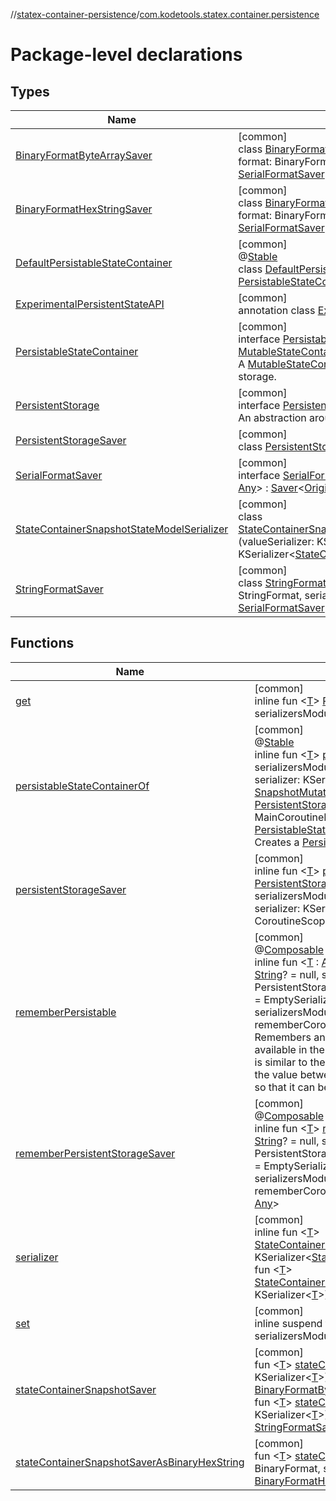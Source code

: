 //[statex-container-persistence](../../index.md)/[com.kodetools.statex.container.persistence](index.md)

# Package-level declarations

## Types

| Name | Summary |
|---|---|
| [BinaryFormatByteArraySaver](-binary-format-byte-array-saver/index.md) | [common]<br>class [BinaryFormatByteArraySaver](-binary-format-byte-array-saver/index.md)&lt;[Value](-binary-format-byte-array-saver/index.md)&gt;(val format: BinaryFormat, serializer: KSerializer&lt;[Value](-binary-format-byte-array-saver/index.md)&gt;) : [SerialFormatSaver](-serial-format-saver/index.md)&lt;[Value](-binary-format-byte-array-saver/index.md), [ByteArray](https://kotlinlang.org/api/core/kotlin-stdlib/kotlin/-byte-array/index.html)&gt; |
| [BinaryFormatHexStringSaver](-binary-format-hex-string-saver/index.md) | [common]<br>class [BinaryFormatHexStringSaver](-binary-format-hex-string-saver/index.md)&lt;[Value](-binary-format-hex-string-saver/index.md)&gt;(val format: BinaryFormat, serializer: KSerializer&lt;[Value](-binary-format-hex-string-saver/index.md)&gt;) : [SerialFormatSaver](-serial-format-saver/index.md)&lt;[Value](-binary-format-hex-string-saver/index.md), [String](https://kotlinlang.org/api/core/kotlin-stdlib/kotlin/-string/index.html)&gt; |
| [DefaultPersistableStateContainer](-default-persistable-state-container/index.md) | [common]<br>@[Stable](https://developer.android.com/reference/kotlin/androidx/compose/runtime/Stable.html)<br>class [DefaultPersistableStateContainer](-default-persistable-state-container/index.md)&lt;[T](-default-persistable-state-container/index.md)&gt; : [PersistableStateContainer](-persistable-state-container/index.md)&lt;[T](-default-persistable-state-container/index.md)&gt; |
| [ExperimentalPersistentStateAPI](-experimental-persistent-state-a-p-i/index.md) | [common]<br>annotation class [ExperimentalPersistentStateAPI](-experimental-persistent-state-a-p-i/index.md) |
| [PersistableStateContainer](-persistable-state-container/index.md) | [common]<br>interface [PersistableStateContainer](-persistable-state-container/index.md)&lt;[T](-persistable-state-container/index.md)&gt; : [MutableStateContainer](../../../statex-container/statex-container/com.kodetools.statex.container/-mutable-state-container/index.md)&lt;[T](-persistable-state-container/index.md)&gt; <br>A [MutableStateContainer](../../../statex-container/statex-container/com.kodetools.statex.container/-mutable-state-container/index.md) that persists its values to storage. |
| [PersistentStorage](-persistent-storage/index.md) | [common]<br>interface [PersistentStorage](-persistent-storage/index.md)<br>An abstraction around a persistent key-value storage. |
| [PersistentStorageSaver](-persistent-storage-saver/index.md) | [common]<br>class [PersistentStorageSaver](-persistent-storage-saver/index.md)&lt;[T](-persistent-storage-saver/index.md)&gt; : [Saver](https://developer.android.com/reference/kotlin/androidx/compose/runtime/saveable/Saver.html)&lt;[T](-persistent-storage-saver/index.md), [String](https://kotlinlang.org/api/core/kotlin-stdlib/kotlin/-string/index.html)&gt; |
| [SerialFormatSaver](-serial-format-saver/index.md) | [common]<br>interface [SerialFormatSaver](-serial-format-saver/index.md)&lt;[Original](-serial-format-saver/index.md), [Saveable](-serial-format-saver/index.md) : [Any](https://kotlinlang.org/api/core/kotlin-stdlib/kotlin/-any/index.html)&gt; : [Saver](https://developer.android.com/reference/kotlin/androidx/compose/runtime/saveable/Saver.html)&lt;[Original](-serial-format-saver/index.md), [Saveable](-serial-format-saver/index.md)&gt; |
| [StateContainerSnapshotStateModelSerializer](-state-container-snapshot-state-model-serializer/index.md) | [common]<br>class [StateContainerSnapshotStateModelSerializer](-state-container-snapshot-state-model-serializer/index.md)&lt;[T](-state-container-snapshot-state-model-serializer/index.md)&gt;(valueSerializer: KSerializer&lt;[T](-state-container-snapshot-state-model-serializer/index.md)&gt;) : KSerializer&lt;[StateContainer.SnapshotStateModel](../../../statex-container/statex-container/com.kodetools.statex.container/-state-container/-snapshot-state-model/index.md)&lt;[T](-state-container-snapshot-state-model-serializer/index.md)&gt;&gt; |
| [StringFormatSaver](-string-format-saver/index.md) | [common]<br>class [StringFormatSaver](-string-format-saver/index.md)&lt;[Value](-string-format-saver/index.md)&gt;(val format: StringFormat, serializer: KSerializer&lt;[Value](-string-format-saver/index.md)&gt;) : [SerialFormatSaver](-serial-format-saver/index.md)&lt;[Value](-string-format-saver/index.md), [String](https://kotlinlang.org/api/core/kotlin-stdlib/kotlin/-string/index.html)&gt; |

## Functions

| Name | Summary |
|---|---|
| [get](get.md) | [common]<br>inline fun &lt;[T](get.md)&gt; [PersistentStorage](-persistent-storage/index.md).[get](get.md)(key: [String](https://kotlinlang.org/api/core/kotlin-stdlib/kotlin/-string/index.html), defaultValue: [T](get.md), serializersModule: SerializersModule = EmptySerializersModule()): [T](get.md) |
| [persistableStateContainerOf](persistable-state-container-of.md) | [common]<br>@[Stable](https://developer.android.com/reference/kotlin/androidx/compose/runtime/Stable.html)<br>inline fun &lt;[T](persistable-state-container-of.md)&gt; [persistableStateContainerOf](persistable-state-container-of.md)(key: [String](https://kotlinlang.org/api/core/kotlin-stdlib/kotlin/-string/index.html), defaultValue: [T](persistable-state-container-of.md), serializersModule: SerializersModule = EmptySerializersModule(), serializer: KSerializer&lt;[T](persistable-state-container-of.md)&gt; = serializersModule.serializer(), policy: [SnapshotMutationPolicy](https://developer.android.com/reference/kotlin/androidx/compose/runtime/SnapshotMutationPolicy.html)&lt;[T](persistable-state-container-of.md)&gt; = structuralEqualityPolicy(), storage: [PersistentStorage](-persistent-storage/index.md) = PersistentStorage.platformDefault(), dispatcher: MainCoroutineDispatcher = Dispatchers.Main): [PersistableStateContainer](-persistable-state-container/index.md)&lt;[T](persistable-state-container-of.md)&gt;<br>Creates a [PersistableStateContainer](-persistable-state-container/index.md) with the provided values. |
| [persistentStorageSaver](persistent-storage-saver.md) | [common]<br>inline fun &lt;[T](persistent-storage-saver.md)&gt; [persistentStorageSaver](persistent-storage-saver.md)(key: [String](https://kotlinlang.org/api/core/kotlin-stdlib/kotlin/-string/index.html), storage: [PersistentStorage](-persistent-storage/index.md) = PersistentStorage.platformDefault(), serializersModule: SerializersModule = EmptySerializersModule(), serializer: KSerializer&lt;[T](persistent-storage-saver.md)&gt; = serializersModule.serializer(), coroutineScope: CoroutineScope, noinline defaultValue: () -&gt; [T](persistent-storage-saver.md)): [Saver](https://developer.android.com/reference/kotlin/androidx/compose/runtime/saveable/Saver.html)&lt;[T](persistent-storage-saver.md), out [Any](https://kotlinlang.org/api/core/kotlin-stdlib/kotlin/-any/index.html)&gt; |
| [rememberPersistable](remember-persistable.md) | [common]<br>@[Composable](https://developer.android.com/reference/kotlin/androidx/compose/runtime/Composable.html)<br>inline fun &lt;[T](remember-persistable.md) : [Any](https://kotlinlang.org/api/core/kotlin-stdlib/kotlin/-any/index.html)&gt; [rememberPersistable](remember-persistable.md)(vararg inputs: [Any](https://kotlinlang.org/api/core/kotlin-stdlib/kotlin/-any/index.html)?, key: [String](https://kotlinlang.org/api/core/kotlin-stdlib/kotlin/-string/index.html)? = null, storage: [PersistentStorage](-persistent-storage/index.md) = PersistentStorage.platformDefault(), serializersModule: SerializersModule = EmptySerializersModule(), serializer: KSerializer&lt;[T](remember-persistable.md)&gt; = serializersModule.serializer(), coroutineScope: CoroutineScope = rememberCoroutineScope(), noinline defaultValue: () -&gt; [T](remember-persistable.md)): [T](remember-persistable.md)<br>Remembers and returns the value in persisted storage. If the value is not available in the persisted storage, then the [defaultValue](remember-persistable.md) is returned. This is similar to the [rememberSaveable](https://developer.android.com/reference/kotlin/androidx/compose/runtime/saveable/package-summary.html) function, but instead of remembering the value between configuration changes, this function persists the value so that it can be remembered across app reloads. |
| [rememberPersistentStorageSaver](remember-persistent-storage-saver.md) | [common]<br>@[Composable](https://developer.android.com/reference/kotlin/androidx/compose/runtime/Composable.html)<br>inline fun &lt;[T](remember-persistent-storage-saver.md)&gt; [rememberPersistentStorageSaver](remember-persistent-storage-saver.md)(vararg inputs: [Any](https://kotlinlang.org/api/core/kotlin-stdlib/kotlin/-any/index.html)?, key: [String](https://kotlinlang.org/api/core/kotlin-stdlib/kotlin/-string/index.html)? = null, storage: [PersistentStorage](-persistent-storage/index.md) = PersistentStorage.platformDefault(), serializersModule: SerializersModule = EmptySerializersModule(), serializer: KSerializer&lt;[T](remember-persistent-storage-saver.md)&gt; = serializersModule.serializer(), coroutineScope: CoroutineScope = rememberCoroutineScope(), noinline defaultValue: () -&gt; [T](remember-persistent-storage-saver.md)): [Saver](https://developer.android.com/reference/kotlin/androidx/compose/runtime/saveable/Saver.html)&lt;[T](remember-persistent-storage-saver.md), out [Any](https://kotlinlang.org/api/core/kotlin-stdlib/kotlin/-any/index.html)&gt; |
| [serializer](serializer.md) | [common]<br>inline fun &lt;[T](serializer.md)&gt; [StateContainer.SnapshotStateModel.Companion](../../../statex-container/statex-container/com.kodetools.statex.container/-state-container/-snapshot-state-model/-companion/index.md).[serializer](serializer.md)(): KSerializer&lt;[StateContainer.SnapshotStateModel](../../../statex-container/statex-container/com.kodetools.statex.container/-state-container/-snapshot-state-model/index.md)&lt;[T](serializer.md)&gt;&gt;<br>fun &lt;[T](serializer.md)&gt; [StateContainer.SnapshotStateModel.Companion](../../../statex-container/statex-container/com.kodetools.statex.container/-state-container/-snapshot-state-model/-companion/index.md).[serializer](serializer.md)(valueSerializer: KSerializer&lt;[T](serializer.md)&gt;): KSerializer&lt;[StateContainer.SnapshotStateModel](../../../statex-container/statex-container/com.kodetools.statex.container/-state-container/-snapshot-state-model/index.md)&lt;[T](serializer.md)&gt;&gt; |
| [set](set.md) | [common]<br>inline suspend fun &lt;[T](set.md)&gt; [PersistentStorage](-persistent-storage/index.md).[set](set.md)(key: [String](https://kotlinlang.org/api/core/kotlin-stdlib/kotlin/-string/index.html), value: [T](set.md), serializersModule: SerializersModule = EmptySerializersModule()) |
| [stateContainerSnapshotSaver](state-container-snapshot-saver.md) | [common]<br>fun &lt;[T](state-container-snapshot-saver.md)&gt; [stateContainerSnapshotSaver](state-container-snapshot-saver.md)(format: BinaryFormat, serializer: KSerializer&lt;[T](state-container-snapshot-saver.md)&gt;): [BinaryFormatByteArraySaver](-binary-format-byte-array-saver/index.md)&lt;[StateContainer.SnapshotStateModel](../../../statex-container/statex-container/com.kodetools.statex.container/-state-container/-snapshot-state-model/index.md)&lt;[T](state-container-snapshot-saver.md)&gt;&gt;<br>fun &lt;[T](state-container-snapshot-saver.md)&gt; [stateContainerSnapshotSaver](state-container-snapshot-saver.md)(format: StringFormat, serializer: KSerializer&lt;[T](state-container-snapshot-saver.md)&gt;): [StringFormatSaver](-string-format-saver/index.md)&lt;[StateContainer.SnapshotStateModel](../../../statex-container/statex-container/com.kodetools.statex.container/-state-container/-snapshot-state-model/index.md)&lt;[T](state-container-snapshot-saver.md)&gt;&gt; |
| [stateContainerSnapshotSaverAsBinaryHexString](state-container-snapshot-saver-as-binary-hex-string.md) | [common]<br>fun &lt;[T](state-container-snapshot-saver-as-binary-hex-string.md)&gt; [stateContainerSnapshotSaverAsBinaryHexString](state-container-snapshot-saver-as-binary-hex-string.md)(format: BinaryFormat, serializer: KSerializer&lt;[T](state-container-snapshot-saver-as-binary-hex-string.md)&gt;): [BinaryFormatHexStringSaver](-binary-format-hex-string-saver/index.md)&lt;[StateContainer.SnapshotStateModel](../../../statex-container/statex-container/com.kodetools.statex.container/-state-container/-snapshot-state-model/index.md)&lt;[T](state-container-snapshot-saver-as-binary-hex-string.md)&gt;&gt; |
